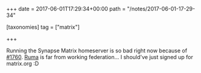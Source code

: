 +++
date = 2017-06-01T17:29:34+00:00
path = "/notes/2017-06-01-17-29-34"

[taxonomies]
tag = ["matrix"]

+++

<p>Running the Synapse Matrix homeserver is so bad right now because of <a href="https://github.com/matrix-org/synapse/issues/1760">#1760</a>. <a href="https://www.ruma.io/">Ruma</a> is far from working federation… I should've just signed up for matrix.org :D</p>